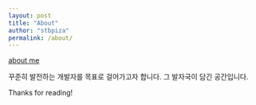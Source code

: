 ```yaml
---
layout: post
title: "About"
author: "stbpiza"
permalink: /about/
---
```


<a href="https://www.notion.so/Java-561d631ee61d4e10b349bbf9167a5f9d">about me</a>   

꾸준히 발전하는 개발자를 목표로 걸어가고자 합니다.
그 발자국이 담긴 공간입니다.

Thanks for reading!   

